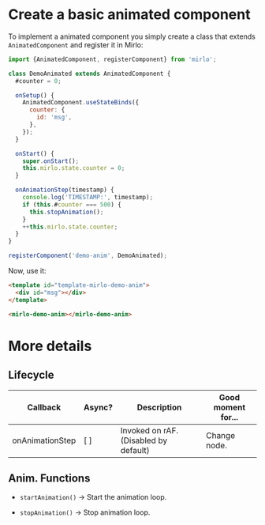 # Create a basic animated component

To implement a animated component you simply create a class that extends
`AnimatedComponent` and register it in Mirlo:

```javascript
import {AnimatedComponent, registerComponent} from 'mirlo';

class DemoAnimated extends AnimatedComponent {
  #counter = 0;

  onSetup() {
    AnimatedComponent.useStateBinds({
      counter: {
        id: 'msg',
      },
    });
  }

  onStart() {
    super.onStart();
    this.mirlo.state.counter = 0;
  }

  onAnimationStep(timestamp) {
    console.log('TIMESTAMP:', timestamp);
    if (this.#counter === 500) {
      this.stopAnimation();
    }
    ++this.mirlo.state.counter;
  }
}

registerComponent('demo-anim', DemoAnimated);
```

Now, use it:

```html
<template id="template-mirlo-demo-anim">
  <div id="msg"></div>
</template>

<mirlo-demo-anim></mirlo-demo-anim>
```

# More details

## Lifecycle

| Callback        | Async? | Description                           | Good moment for... |
| --------------- | ------ | ------------------------------------- | ------------------ |
| onAnimationStep | [ ]    | Invoked on rAF. (Disabled by default) | Change node.       |

## Anim. Functions

- `startAnimation()` -> Start the animation loop.

- `stopAnimation()` -> Stop animation loop.
